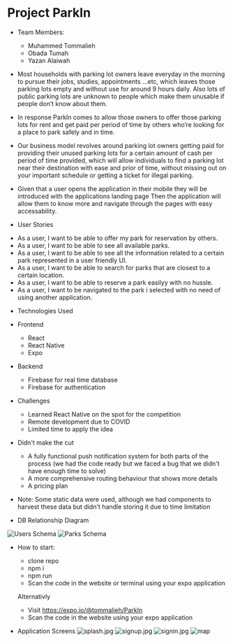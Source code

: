 # Project ParkIn

* Team Members:

    - Muhammed Tommalieh
    - Obada Tumah
    - Yazan Alaiwah

- Most households with parking lot owners leave everyday in the morning to pursue their jobs, studies, appointments ...etc, which leaves those parking lots empty and without use for around 9 hours daily. Also lots of public parking lots are unknown to people which make them unusable if people don’t know about them.

- In response ParkIn comes to allow those owners to offer those parking lots for rent and get paid per period of time by others who’re looking for a place to park safely and in time.

- Our business model revolves around parking lot owners getting paid for providing their unused parking lots for a certain amount of cash per period of time provided, which will allow individuals to find a parking lot near their destination with ease and prior of time, without missing out on your important schedule or getting a ticket for illegal parking.

- Given that a user opens the application in their mobile they will be introduced with the applications landing page Then the application will allow them to know more and navigate through the pages with easy accessability.

* User Stories

- As a user, I want to be able to offer my park for reservation by others.
- As a user, I want to be able to see all available parks.
- As a user, I want to be able to see all the information related to a certain park represented in a user friendly UI.
- As a user, I want to be able to search for parks that are closest to a certain location.
- As a user, I want to be able to reserve a park easilyy with no hussle.
- As a user, I want to be navigated to the park i selected with no need of using another application.

* Technologies Used

- Frontend
  - React
  - React Native
  - Expo

- Backend
  - Firebase for real time database
  - Firebase for authentication

* Challenges
  - Learned React Native on the spot for the competition
  - Remote development due to COVID
  - Limited time to apply the idea 

* Didn't make the cut
  - A fully functional push notification system for both parts of the process (we had the code ready but we faced a bug that we didn't have enough time to solve)
  - A more comprehensive routing behaviour that shows more details
  - A pricing plan

* Note: Some static data were used, although we had components to harvest these data but didn't handle storing it due to time limitation

* DB Relationship Diagram

![Users Schema](./assets/usersC.PNG)
![Parks Schema](./assets/parksC.PNG)

* How to start:

  - clone repo
  - npm i
  - npm run
  - Scan the code in the website or terminal using your expo application

  Alternativly

  - Visit https://expo.io/@tommalieh/ParkIn
  - Scan the code in the website using your expo application

* Application Screens 
![splash.jpg](./assets/splash.jpg)
![signup.jpg](./assets/signup.jpg)
![signin.jpg](./assets/signin.jpg)
![map](./assets/map.jpg)


